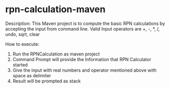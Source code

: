 # rpn-calculation-maven
Description: This Maven project is to compute the basic RPN calculations  by accepting the input from command line.
Valid Input operators are +, -, *, /, undo, sqrt, clear

How to execute:

1. Run the RPNCalculation as maven project
2. Command Prompt will provide the Information that RPN Calculator started
3. Give the input with real numbers and operator mentioned above with space as delimiter
4. Result will be prompted as stack

